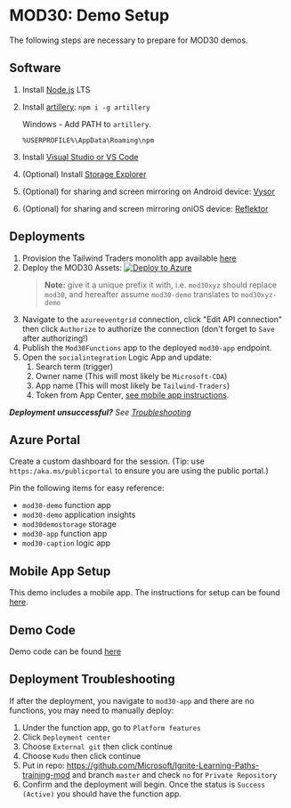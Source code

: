 # MOD30: Demo Setup

The following steps are necessary to prepare for MOD30 demos.

## Software

1. Install [Node.js](https://nodejs.org) LTS
2. Install [artillery](https://artillery.io/): `npm i -g artillery`

    Windows - Add PATH to `artillery`.
    ```
    %USERPROFILE%\AppData\Roaming\npm
    ```

3. Install [Visual Studio or VS Code](https://visualstudio.microsoft.com/?WT.mc_id=msignitethetour2019-github-mod30)
4. (Optional) Install [Storage Explorer](https://docs.microsoft.com/azure/vs-azure-tools-storage-manage-with-storage-explorer?tabs=windows&WT.mc_id=msignitethetour2019-github-mod30)
5. (Optional) for sharing and screen mirroring on Android device: [Vysor](http://www.vysor.io/)
6. (Optional) for sharing and screen mirroring oniOS device: [Reflektor](https://www.airsquirrels.com/reflector)

## Deployments

1. Provision the Tailwind Traders monolith app available [here](https://github.com/microsoft/TailwindTraders-Website/tree/master/Source/Tailwind.Traders.Web/Standalone#deploy-to-azure-app-service-automatic-deployment)
2. Deploy the MOD30 Assets: [![Deploy to Azure](https://azuredeploy.net/deploybutton.png)](https://azuredeploy.net/?repository=https://github.com/microsoft/ignite-learning-paths-training-mod/tree/master/mod30)
    > **Note:** give it a unique prefix it with, i.e. `mod30xyz` should replace `mod30`, and hereafter assume `mod30-demo` translates to `mod30xyz-demo`
3. Navigate to the `azureeventgrid` connection, click "Edit API connection" then click `Authorize` to authorize the connection (don't forget to `Save` after authorizing!)
4. Publish the `Mod30Functions` app to the deployed `mod30-app` endpoint.
5. Open the `socialintegration` Logic App and update:
    1. Search term (trigger)
    2. Owner name (This will most likely be `Microsoft-CDA`)
    3. App name (This will most likely be `Tailwind-Traders`)
    4. Token from App Center, [see mobile app instructions](MOBILE-APP-README.md). 

***Deployment unsuccessful?** See [Troubleshooting](#troubleshooting)*

## Azure Portal

Create a custom dashboard for the session. (Tip: use `https:/aka.ms/publicportal` to ensure you are using the public portal.)

Pin the following items for easy reference:

* `mod30-demo` function app
* `mod30-demo` application insights
* `mod30demostorage` storage
* `mod30-app` function app
* `mod30-caption` logic app

## Mobile App Setup

This demo includes a mobile app. The instructions for setup can be found [here](MOBILE-APP-README.md).

## Demo Code

Demo code can be found [here](https://github.com/microsoft/ignite-learning-paths-training-mod/blob/master/mod30/src/Mod30Functions/)

## Deployment Troubleshooting

If after the deployment, you navigate to `mod30-app` and there are no functions, you may need to manually deploy:

1. Under the function app, go to `Platform features`
2. Click `Deployment center`
3. Choose `External git` then click continue
4. Choose `Kudu` then click continue
5. Put in repo: https://github.com/Microsoft/Ignite-Learning-Paths-training-mod and branch `master` and check `no` for `Private Repository`
6. Confirm and the deployment will begin. Once the status is `Success (Active)` you should have the function app.
